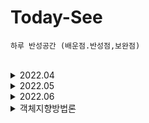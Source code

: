 # Today-See

```
하루 반성공간 (배운점.반성점,보완점)
```
<br>

<details>
  <summary>2022.04</summary>

- [2022.04.15](https://github.com/dbsghk208/Today-See/blob/main/See/2022.04.15.md)
- [2022.04.16](https://github.com/dbsghk208/Today-See/blob/main/See/2022.04.16.md)
- [2022.04.17](https://github.com/dbsghk208/Today-See/blob/main/See/2022.04.17.md)
- [2022.04.18](https://github.com/dbsghk208/Today-See/blob/main/See/2022.04.18.md)
- [2022.04.20](https://github.com/dbsghk208/Today-See/blob/main/See/2022.04.20.md)
- [2022.04.24](https://github.com/dbsghk208/Today-See/blob/main/See/2022.04.24.md)
- [2022.04.25](https://github.com/dbsghk208/Today-See/blob/main/See/2022.04.25.md)
- [2022.04.26](https://github.com/dbsghk208/Today-See/blob/main/See/2022.04.26.md)
- [2022.04.27](https://github.com/dbsghk208/Today-See/blob/main/See/2022.04.27.md)  
- [2022.04.28](https://github.com/dbsghk208/Today-See/blob/main/See/2022.04.28.md) 
- [2022.04.29](https://github.com/dbsghk208/Today-See/blob/main/See/2022.04.29.md)   
- [2022.04.30](https://github.com/dbsghk208/Today-See/blob/main/See/2022.04.30.md)  
  
  
</details>



<details>
  <summary>2022.05</summary>

- [2022.05.01](https://github.com/dbsghk208/Today-See/blob/main/See/2022.05.01.md) 
- [2022.05.02](https://github.com/dbsghk208/Today-See/blob/main/See/2022.05.02.md)  
- [2022.05.03](https://github.com/dbsghk208/Today-See/blob/main/See/2022.05.03.md)
- [2022.05.04](https://github.com/dbsghk208/Today-See/blob/main/See/2022.05.04.md)
- [2022.05.05](https://github.com/dbsghk208/Today-See/blob/main/See/2022.05.05.md)
- [2022.05.06](https://github.com/dbsghk208/Today-See/blob/main/See/2022.05.06.md)
- [2022.05.09](https://github.com/dbsghk208/Today-See/blob/main/See/2022.05.09.md)  
- [2022.05.10](https://github.com/dbsghk208/Today-See/blob/main/See/2022.05.10.md)  
- [2022.05.11](https://github.com/dbsghk208/Today-See/blob/main/See/2022.05.11.md)  
- [2022.05.12](https://github.com/dbsghk208/Today-See/blob/main/See/2022.05.12.md)  
- [2022.05.13](https://github.com/dbsghk208/Today-See/blob/main/See/2022.05.13.md) 
- [2022.05.18](https://github.com/dbsghk208/Today-See/blob/main/See/2022.05.18.md)
- [2022.05.20](https://github.com/dbsghk208/Today-See/blob/main/See/2022.05.20.md)  
- [2022.05.21](https://github.com/dbsghk208/Today-See/blob/main/See/2022.05.21.md)  
- [2022.05.22](https://github.com/dbsghk208/Today-See/blob/main/See/2022.05.22.md)
- [2022.05.25](https://github.com/dbsghk208/Today-See/blob/main/See/2022.05.25.md)  
- [2022.05.26](https://github.com/dbsghk208/Today-See/blob/main/See/2022.05.26.md)
- [2022.05.27](https://github.com/dbsghk208/Today-See/blob/main/See/2022.05.27.md)  
- [2022.05.31](https://github.com/dbsghk208/Today-See/blob/main/See/2022.05.31.md)  
  
</details>  


<details>
  <summary>2022.06</summary>
- []()
  
    
</details>  




<details>
  <summary>객체지향방법론</summary>
  
    
</details>  


